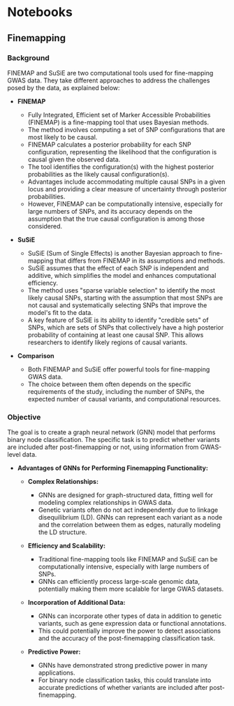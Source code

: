 # Notebooks

## Finemapping

### Background

FINEMAP and SuSiE are two computational tools used for fine-mapping GWAS data. They take different approaches to address the challenges posed by the data, as explained below:

- **FINEMAP**
  - Fully Integrated, Efficient set of Marker Accessible Probabilities (FINEMAP) is a fine-mapping tool that uses Bayesian methods.
  - The method involves computing a set of SNP configurations that are most likely to be causal.
  - FINEMAP calculates a posterior probability for each SNP configuration, representing the likelihood that the configuration is causal given the observed data.
  - The tool identifies the configuration(s) with the highest posterior probabilities as the likely causal configuration(s).
  - Advantages include accommodating multiple causal SNPs in a given locus and providing a clear measure of uncertainty through posterior probabilities.
  - However, FINEMAP can be computationally intensive, especially for large numbers of SNPs, and its accuracy depends on the assumption that the true causal configuration is among those considered.

- **SuSiE**
  - SuSiE (Sum of Single Effects) is another Bayesian approach to fine-mapping that differs from FINEMAP in its assumptions and methods.
  - SuSiE assumes that the effect of each SNP is independent and additive, which simplifies the model and enhances computational efficiency.
  - The method uses "sparse variable selection" to identify the most likely causal SNPs, starting with the assumption that most SNPs are not causal and systematically selecting SNPs that improve the model's fit to the data.
  - A key feature of SuSiE is its ability to identify "credible sets" of SNPs, which are sets of SNPs that collectively have a high posterior probability of containing at least one causal SNP. This allows researchers to identify likely regions of causal variants.

- **Comparison**
  - Both FINEMAP and SuSiE offer powerful tools for fine-mapping GWAS data.
  - The choice between them often depends on the specific requirements of the study, including the number of SNPs, the expected number of causal variants, and computational resources.

### Objective 
The goal is to create a graph neural network (GNN) model that performs binary node classification. The specific task is to predict whether variants are included after post-finemapping or not, using information from GWAS-level data.

- **Advantages of GNNs for Performing Finemapping Functionality:**

  - **Complex Relationships:**
    - GNNs are designed for graph-structured data, fitting well for modeling complex relationships in GWAS data.
    - Genetic variants often do not act independently due to linkage disequilibrium (LD). GNNs can represent each variant as a node and the correlation between them as edges, naturally modeling the LD structure.

  - **Efficiency and Scalability:**
    - Traditional fine-mapping tools like FINEMAP and SuSiE can be computationally intensive, especially with large numbers of SNPs.
    - GNNs can efficiently process large-scale genomic data, potentially making them more scalable for large GWAS datasets.

  - **Incorporation of Additional Data:**
    - GNNs can incorporate other types of data in addition to genetic variants, such as gene expression data or functional annotations.
    - This could potentially improve the power to detect associations and the accuracy of the post-finemapping classification task.

  - **Predictive Power:**
    - GNNs have demonstrated strong predictive power in many applications.
    - For binary node classification tasks, this could translate into accurate predictions of whether variants are included after post-finemapping.

